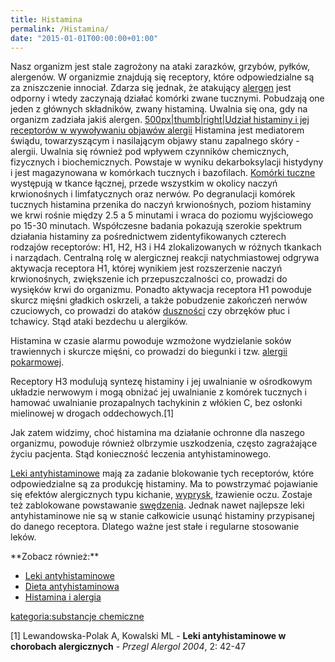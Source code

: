 ```yaml
---
title: Histamina
permalink: /Histamina/
date: "2015-01-01T00:00:00+01:00"
---
```


Nasz organizm jest stale zagrożony na ataki zarazków, grzybów, pyłków, alergenów. W organizmie znajdują się receptory, które odpowiedzialne są za zniszczenie innociał. Zdarza się jednak, że atakujący [alergen](/atopedia/alergen "wikilink") jest odporny i wtedy zaczynają działać komórki zwane tucznymi. Pobudzają one jeden z głównych składników, zwany histaminą. Uwalnia się ona, gdy na organizm zadziała jakiś alergen. [500px|thumb|right|Udział histaminy i jej receptorów w wywoływaniu objawów alergii](/Plik:Histamina.png "wikilink") Histamina jest mediatorem świądu, towarzyszącym i nasilającym objawy stanu zapalnego skóry - alergii. Uwalnia się również pod wpływem czynników chemicznych, fizycznych i biochemicznych. Powstaje w wyniku dekarboksylacji histydyny i jest magazynowana w komórkach tucznych i bazofilach. [Komórki tuczne](/atopedia/Komórki_tuczne "wikilink") występują w tkance łącznej, przede wszystkim w okolicy naczyń krwionośnych i limfatycznych oraz nerwów. Po degranulacji komórek tucznych histamina przenika do naczyń krwionośnych, poziom histaminy we krwi rośnie między 2.5 a 5 minutami i wraca do poziomu wyjściowego po 15-30 minutach. Współczesne badania pokazują szerokie spektrum działania histaminy za pośrednictwem zidentyfikowanych czterech rodzajów receptorów: H1, H2, H3 i H4 zlokalizowanych w różnych tkankach i narządach. Centralną rolę w alergicznej reakcji natychmiastowej odgrywa aktywacja receptora H1, której wynikiem jest rozszerzenie naczyń krwionośnych, zwiększenie ich przepuszczalności co, prowadzi do wysięków krwi do organizmu. Ponadto aktywacja receptora H1 powoduje skurcz mięśni gładkich oskrzeli, a także pobudzenie zakończeń nerwów czuciowych, co prowadzi do ataków [duszności](/atopedia/duszności "wikilink") czy obrzęków płuc i tchawicy. Stąd ataki bezdechu u alergików.

Histamina w czasie alarmu powoduje wzmożone wydzielanie soków trawiennych i skurcze mięśni, co prowadzi do biegunki i tzw. [alergii pokarmowej](/atopedia/alergia_pokarmowa "wikilink").

Receptory H3 modulują syntezę histaminy i jej uwalnianie w ośrodkowym układzie nerwowym i mogą obniżać jej uwalnianie z komórek tucznych i hamować uwalnianie prozapalnych tachykinin z włókien C, bez osłonki mielinowej w drogach oddechowych.[1]

Jak zatem widzimy, choć histamina ma działanie ochronne dla naszego organizmu, powoduje również olbrzymie uszkodzenia, często zagrażające życiu pacjenta. Stąd konieczność leczenia antyhistaminowego.

[Leki antyhistaminowe](/atopedia/Leki_antyhistaminowe "wikilink") mają za zadanie blokowanie tych receptorów, które odpowiedzialne są za produkcję histaminy. Ma to powstrzymać pojawianie się efektów alergicznych typu kichanie, [wyprysk](/atopedia/wyprysk "wikilink"), łzawienie oczu. Zostaje też zablokowane powstawanie [swędzenia](/atopedia/świąd "wikilink"). Jednak nawet najlepsze leki antyhistaminowe nie są w stanie całkowicie usunąć histaminy przypisanej do danego receptora. Dlatego ważne jest stałe i regularne stosowanie leków.

<references />
**Zobacz również:**

-   [Leki antyhistaminowe](/atopedia/:kategoria:Leki_antyhistaminowe "wikilink")
-   [Dieta antyhistaminowa](/atopedia/Dieta_antyhistaminowa "wikilink")
-   [Histamina i alergia](http://www.przychodnia.pl/alergia/index6.php3?s=3&d=5&t=6&p1=0)

[kategoria:substancje chemiczne](/atopedia/kategoria:substancje_chemiczne "wikilink")

[1] Lewandowska-Polak A, Kowalski ML - **Leki antyhistaminowe w chorobach alergicznych** - *Przegl Alergol 2004*, 2: 42-47
